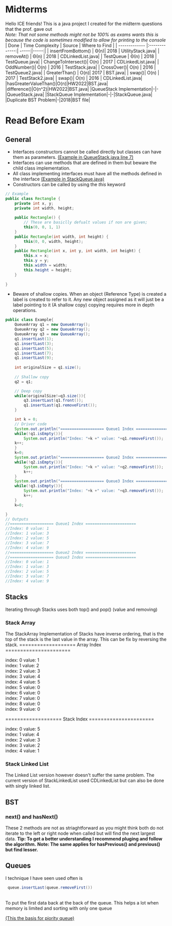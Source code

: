 # Midterms
Hello ICE friends! This is a java project I created for the midterm questions that the prof. gave out <br>
*Note: That not some methods might not be 100% as exams wants this is because the code is sometimes modified to allow for printing to the console*
| Done      | Time Complexity      | Source | Where to Find |
| ------------- |:-------------:| -----:|-----:|
| insertFromBottom()     | Θ(n)| 2018 | UtilityStack.java|
| removeAt()     | Θ(n)    |   2018 | CDLinkedList.java|
| TestQueue | Θ(n)      |    2018 | TestQueue.java|
| ChangeToIntersect()| O(n) | 2017 | CDLinkedList.java|
| OddNumber()| O(n) | 2016 | TestStack.java|
| CrossOver()| O(n) | 2016 | TestQueue2.java|
| GreaterThan() | O(n)| 2017 | BST.java|
| swap()| O(n) | 2017 | TestStack2.java|
| swap()| O(n) | 2016 | CDLinkedList.java|
|hasGreaterValueThan()|O(n)|HW2022|BST.java|
|difference()|O(n^2)|HW2022|BST.java|
|QueueStack Implementation|-|-|QueueStack.java|
|StackQueue Implementation|-|-|StackQueue.java|
|Duplicate BST Problem|-|2018|BST file|


# Read Before Exam
## General
* Interfaces constructors cannot be called directly but classes can have them as parameters.
[(Example in QueueStack.java line 7)](https://github.com/Pipp432/midterms/blob/master/Queues/QueueStack.java)
* Interfaces can use methods that are defined in them but beware the child class implementation.
* All class implementing interfaces must have all the methods defined in the interface 
[(Example in StackQueue.java)](https://github.com/Pipp432/midterms/blob/master/Stack/StackQueue.java)
* Constructors can be called by using the _this_ keyword 

```java
// Example
public class Rectangle {
    private int x, y;
    private int width, height;
        
    public Rectangle() {
        // These are basiclly defualt values if non are given;
        this(0, 0, 1, 1) 
    }
    public Rectangle(int width, int height) {
        this(0, 0, width, height);
    }
    public Rectangle(int x, int y, int width, int height) {
        this.x = x;
        this.y = y;
        this.width = width;
        this.height = height;
    }
   
}
```
* Beware of shallow copies. When an object (Reference Type) is created a label is created to refer to it.
Any new object assigned as it will just be a label pointing to it (A shallow copy)
copying requires more in depth operations.

``` java
public class Example{
    QueueArray q1 = new QueueArray();
    QueueArray q2 = new QueueArray();  
    QueueArray q3 = new QueueArray();
    q1.insertLast(1);
    q1.insertLast(3); 
    q1.insertLast(5); 
    q1.insertLast(7); 
    q1.insertLast(9);
    
    int originalSize = q1.size();
    
    // Shallow copy
    q2 = q1;

    // Deep copy
    while(originalSize!=q3.size()){
        q3.insertLast(q1.front());
        q1.insertLast(q1.removeFirst());
    }

    int k = 0;
    // Driver code
    System.out.println("=================== Queue1 Index ======================");
    while(!q1.isEmpty()){
        System.out.println("Index: "+k +" value: "+q1.removeFirst());
    k++;
    }
    k=0;
    System.out.println("=================== Queue2 Index ======================");
    while(!q2.isEmpty()){
        System.out.println("Index: "+k +" value: "+q2.removeFirst());
        k++;
    }
    System.out.println("=================== Queue3 Index ======================");
    while(!q3.isEmpty()){
        System.out.println("Index: "+k +" value: "+q3.removeFirst());
        k++;
    }
    k=0;

}
// Outputs
//=================== Queue1 Index ======================
//Index: 0 value: 1
//Index: 1 value: 3
//Index: 2 value: 5
//Index: 3 value: 7
//Index: 4 value: 9
//=================== Queue2 Index ======================
//=================== Queue3 Index ======================
//Index: 0 value: 1
//Index: 1 value: 3
//Index: 2 value: 5
//Index: 3 value: 7
//Index: 4 value: 9
```



## Stacks
Iterating through Stacks uses both top() and pop() (value and removing)
### Stack Array 
The StackArray Implementation of Stacks have inverse ordering, that is the top of the stack is the last value in the array.
This can be fix by reversing the stack.
=================== Array Index ======================

index: 0 value: 1 <br>
index: 1 value: 2 <br>
index: 2 value: 3 <br> 
index: 3 value: 4 <br>
index: 4 value: 5 <br>
index: 5 value: 0 <br>
index: 6 value: 0 <br>
index: 7 value: 0 <br>
index: 8 value: 0 <br>
index: 9 value: 0 <br>

=================== Stack Index ======================

index: 0 value: 5 <br>
index: 1 value: 4 <br>
index: 2 value: 3 <br>
index: 3 value: 2 <br>
index: 4 value: 1 <br>

### Stack Linked List 
The Linked List version however doesn't suffer the same problem. 
The current version of StackLinkedList used CDLinkedList but can also be done with singly linked list.

## BST
### next() and hasNext() 
These 2 methods are not as striaghtforward as you might think both do not iterate to the left or right node when called but will find the next largest data. 
__Tip: To get a better understanding I recommend pluging and follow the algorithm.__
__Note: The same applies for hasPrevious() and previous() but find lesser.__

## Queues
I technique I have seen used often is <br>
```java
 queue.insertLast(queue.removeFirst())
 ```
 <br>
To put the first data back at the back of the queue.
This helps a lot when memory is limited and sorting with only one queue 

[(This the basis for piority queue)](https://github.com/Pipp432/midterms/blob/master/Queues/PriorityQueue.java)